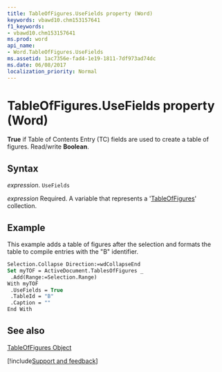 ```yaml
---
title: TableOfFigures.UseFields property (Word)
keywords: vbawd10.chm153157641
f1_keywords:
- vbawd10.chm153157641
ms.prod: word
api_name:
- Word.TableOfFigures.UseFields
ms.assetid: 1ac7356e-fad4-1e19-1811-7df973ad74dc
ms.date: 06/08/2017
localization_priority: Normal
---
```



# TableOfFigures.UseFields property (Word)

 **True** if Table of Contents Entry (TC) fields are used to create a table of figures. Read/write **Boolean**.


## Syntax

_expression_. `UseFields`

_expression_ Required. A variable that represents a '[TableOfFigures](Word.TableOfFigures.md)' collection.


## Example

This example adds a table of figures after the selection and formats the table to compile entries with the "B" identifier.


```vb
Selection.Collapse Direction:=wdCollapseEnd 
Set myTOF = ActiveDocument.TablesOfFigures _ 
 .Add(Range:=Selection.Range) 
With myTOF 
 .UseFields = True 
 .TableId = "B" 
 .Caption = "" 
End With
```


## See also


[TableOfFigures Object](Word.TableOfFigures.md)

[!include[Support and feedback](~/includes/feedback-boilerplate.md)]